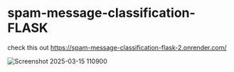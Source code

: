 ﻿# spam-message-classification-FLASK
check this out 
https://spam-message-classification-flask-2.onrender.com/


![Screenshot 2025-03-15 110900](https://github.com/user-attachments/assets/fa7f1471-e5e1-45c5-a9ea-01bc3b9b992f)


